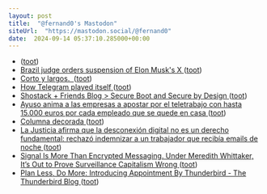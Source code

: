 ```yaml
---
layout: post
title:  "@fernand0's Mastodon"
siteUrl:  "https://mastodon.social/@fernand0"
date:  2024-09-14 05:37:10.285000+00:00
---
```

*  [ ](https://masto.es/@macosas) ([toot](https://mastodon.social/@fernand0/113134287603815414))
*  [Brazil judge orders suspension of Elon Musk's X ](https://apnews.com/article/brazil-musk-x-suspended-de-moraes-46c9d5c5c895e17d9adfac43e6ac20f) ([toot](https://mastodon.social/@fernand0/113134026228276914))
*  [Corto y largos.  ](https://avecesunafoto.wordpress.com/2024/09/13/corto-y-largos) ([toot](https://mastodon.social/@fernand0/113133295201019282))
*  [How Telegram played itself ](https://www.platformer.news/telegram-durov-arrest-france-explainer) ([toot](https://mastodon.social/@fernand0/113133290009953662))
*  [Shostack + Friends Blog > Secure Boot and Secure by Design ](https://shostack.org/blog/secure-boot-and-secure-by-design) ([toot](https://mastodon.social/@fernand0/113131377247809386))
*  [Ayuso anima a las empresas a apostar por el teletrabajo con hasta 15.000 euros por cada empleado que se quede en casa ](https://www.genbeta.com/actualidad/ayuso-anima-a-empresas-a-apostar-teletrabajo-15-000-euros-cada-empleado-que-se-quede-cas) ([toot](https://mastodon.social/@fernand0/113131279610762639))
*  [Columna decorada ](https://www.flickr.com/photos/fernand0/53945196477) ([toot](https://mastodon.social/@fernand0/113131275242601477))
*  [La Justicia afirma que la desconexión digital no es un derecho fundamental: rechazó indemnizar a un trabajador que recibía emails de noche ](https://www.genbeta.com/actualidad/justicia-afirma-que-desconexion-digital-no-derecho-fundamental-rechazo-indemnizar-a-trabajador-que-recibia-emails-noch) ([toot](https://mastodon.social/@fernand0/113131010192738118))
*  [Signal Is More Than Encrypted Messaging. Under Meredith Whittaker, It’s Out to Prove Surveillance Capitalism Wrong ](https://www.wired.com/story/meredith-whittaker-signal) ([toot](https://mastodon.social/@fernand0/113130633243445063))
*  [Plan Less, Do More: Introducing Appointment By Thunderbird - The Thunderbird Blog ](https://blog.thunderbird.net/2024/08/plan-less-do-more-introducing-appointment-by-thunderbird) ([toot](https://mastodon.social/@fernand0/113129980709224923))
